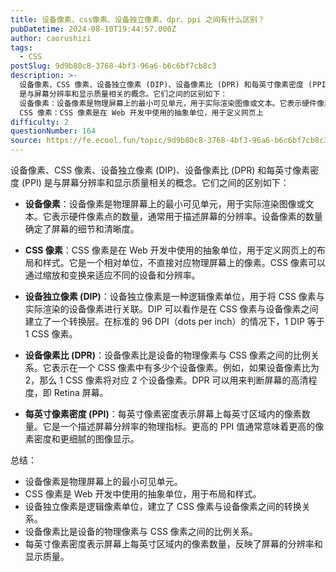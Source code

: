 ```yaml
---
title: 设备像素、css像素、设备独立像素、dpr、ppi 之间有什么区别？
pubDatetime: 2024-08-10T19:44:57.000Z
author: caorushizi
tags:
  - CSS
postSlug: 9d9b80c8-3768-4bf3-96a6-b6c6bf7cb8c3
description: >-
  设备像素、CSS 像素、设备独立像素 (DIP)、设备像素比 (DPR) 和每英寸像素密度 (PPI)
  是与屏幕分辨率和显示质量相关的概念。它们之间的区别如下：
  设备像素：设备像素是物理屏幕上的最小可见单元，用于实际渲染图像或文本。它表示硬件像素点的数量，通常用于描述屏幕的分辨率。设备像素的数量确定了屏幕的细节和清晰度。
  CSS 像素：CSS 像素是在 Web 开发中使用的抽象单位，用于定义网页上
difficulty: 2
questionNumber: 164
source: https://fe.ecool.fun/topic/9d9b80c8-3768-4bf3-96a6-b6c6bf7cb8c3
---
```


设备像素、CSS 像素、设备独立像素 (DIP)、设备像素比 (DPR) 和每英寸像素密度 (PPI) 是与屏幕分辨率和显示质量相关的概念。它们之间的区别如下：

- **设备像素**：设备像素是物理屏幕上的最小可见单元，用于实际渲染图像或文本。它表示硬件像素点的数量，通常用于描述屏幕的分辨率。设备像素的数量确定了屏幕的细节和清晰度。

- **CSS 像素**：CSS 像素是在 Web 开发中使用的抽象单位，用于定义网页上的布局和样式。它是一个相对单位，不直接对应物理屏幕上的像素。CSS 像素可以通过缩放和变换来适应不同的设备和分辨率。

- **设备独立像素 (DIP)**：设备独立像素是一种逻辑像素单位，用于将 CSS 像素与实际渲染的设备像素进行关联。DIP 可以看作是在 CSS 像素与设备像素之间建立了一个转换层。在标准的 96 DPI（dots per inch）的情况下，1 DIP 等于 1 CSS 像素。

- **设备像素比 (DPR)**：设备像素比是设备的物理像素与 CSS 像素之间的比例关系。它表示在一个 CSS 像素中有多少个设备像素。例如，如果设备像素比为 2，那么 1 CSS 像素将对应 2 个设备像素。DPR 可以用来判断屏幕的高清程度，即 Retina 屏幕。

- **每英寸像素密度 (PPI)**：每英寸像素密度表示屏幕上每英寸区域内的像素数量。它是一个描述屏幕分辨率的物理指标。更高的 PPI 值通常意味着更高的像素密度和更细腻的图像显示。

总结：

- 设备像素是物理屏幕上的最小可见单元。
- CSS 像素是 Web 开发中使用的抽象单位，用于布局和样式。
- 设备独立像素是逻辑像素单位，建立了 CSS 像素与设备像素之间的转换关系。
- 设备像素比是设备的物理像素与 CSS 像素之间的比例关系。
- 每英寸像素密度表示屏幕上每英寸区域内的像素数量，反映了屏幕的分辨率和显示质量。
